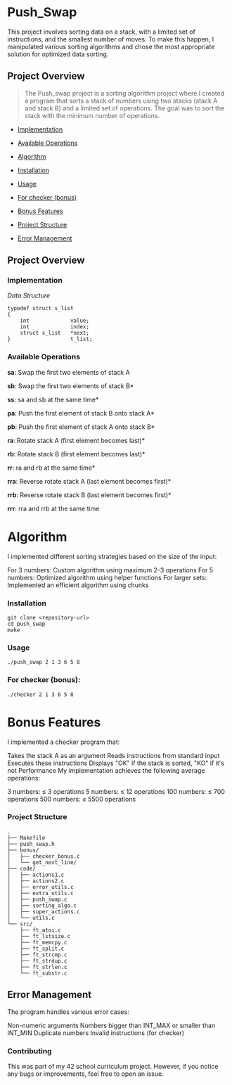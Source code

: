 # Push_Swap

This project involves sorting data on a stack, with a limited set of instructions, and the smallest number of moves. To make this happen, I manipulated various sorting algorithms and chose the most appropriate solution for optimized data sorting.

 ## Project Overview


 > The Push_swap project is a sorting algorithm project where I created a program that sorts a stack of numbers using two stacks (stack A and stack B) and a limited set of operations. The goal was to sort the stack with the minimum number of operations.


* [Implementation]([url](https://github.com/YbencheL/push_swap/new/main?filename=README.md#implementation))

* [Available Operations]([url](https://github.com/YbencheL/push_swap/new/main?filename=README.md#available-operations))

* [Algorithm]([url](https://github.com/YbencheL/push_swap/new/main?filename=README.md#algorithm))

* [Installation]([url](https://github.com/YbencheL/push_swap/new/main?filename=README.md#installation))

* [Usage]([url](https://github.com/YbencheL/push_swap/new/main?filename=README.md#usage))

* [For checker (bonus)]([url](https://github.com/YbencheL/push_swap/new/main?filename=README.md#for-checker-bonus))

* [Bonus Features]([url](https://github.com/YbencheL/push_swap/new/main?filename=README.md#bonus-features))

* [Project Structure]([url](https://github.com/YbencheL/push_swap/new/main?filename=README.md#project-structure))

* [Error Management]([url](https://github.com/YbencheL/push_swap/new/main?filename=README.md#error-management))


## Project Overview


### Implementation

*Data Structure*

```
typedef struct s_list
{
    int             value;
    int             index;
    struct s_list   *next;
}                   t_list;
```

### Available Operations

**sa**: Swap the first two elements of stack A

**sb**: Swap the first two elements of stack B*

**ss**: sa and sb at the same time*

**pa**: Push the first element of stack B onto stack A*

**pb**: Push the first element of stack A onto stack B*

**ra**: Rotate stack A (first element becomes last)*

**rb**: Rotate stack B (first element becomes last)*

**rr**: ra and rb at the same time*

**rra**: Reverse rotate stack A (last element becomes first)*

**rrb**: Reverse rotate stack B (last element becomes first)*

**rrr**: rra and rrb at the same time


# Algorithm


I implemented different sorting strategies based on the size of the input:

For 3 numbers: Custom algorithm using maximum 2-3 operations
For 5 numbers: Optimized algorithm using helper functions
For larger sets: Implemented an efficient algorithm using chunks

### Installation


```
git clone <repository-url>
cd push_swap
make
```


### Usage


```
./push_swap 2 1 3 6 5 8
```


### For checker (bonus):


```
./checker 2 1 3 6 5 8
```


# Bonus Features


I implemented a checker program that:

Takes the stack A as an argument
Reads instructions from standard input
Executes these instructions
Displays "OK" if the stack is sorted, "KO" if it's not
Performance
My implementation achieves the following average operations:

3 numbers: ≤ 3 operations
5 numbers: ≤ 12 operations
100 numbers: ≤ 700 operations
500 numbers: ≤ 5500 operations

### Project Structure


```
.
├── Makefile
├── push_swap.h
├── bonus/
│   ├── checker_bonus.c
│   └── get_next_line/
├── code/
│   ├── actions1.c
│   ├── actions2.c
│   ├── error_utils.c
│   ├── extra_utils.c
│   ├── push_swap.c
│   ├── sorting_algo.c
│   ├── super_actions.c
│   └── utils.c
└── src/
    ├── ft_atoi.c
    ├── ft_lstsize.c
    ├── ft_memcpy.c
    ├── ft_split.c
    ├── ft_strcmp.c
    ├── ft_strdup.c
    ├── ft_strlen.c
    └── ft_substr.c
```

## Error Management


The program handles various error cases:

Non-numeric arguments
Numbers bigger than INT_MAX or smaller than INT_MIN
Duplicate numbers
Invalid instructions (for checker)

### Contributing


This was part of my 42 school curriculum project. However, if you notice any bugs or improvements, feel free to open an issue.
